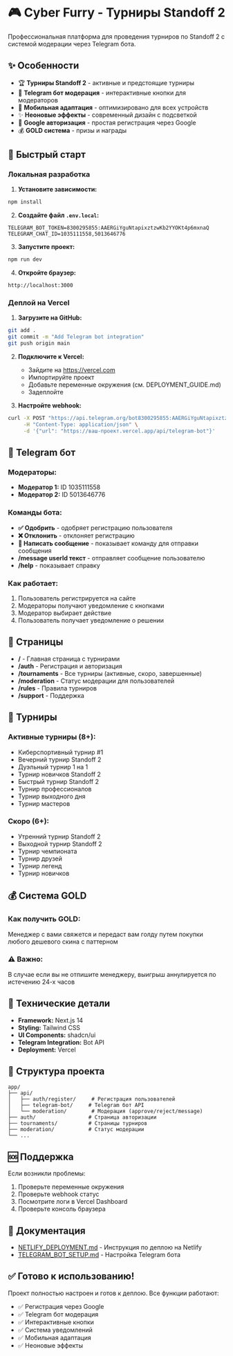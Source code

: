 # 🎮 Cyber Furry - Турниры Standoff 2

Профессиональная платформа для проведения турниров по Standoff 2 с системой модерации через Telegram бота.

## ✨ Особенности

- 🏆 **Турниры Standoff 2** - активные и предстоящие турниры
- 🤖 **Telegram бот модерация** - интерактивные кнопки для модераторов
- 📱 **Мобильная адаптация** - оптимизировано для всех устройств
- ✨ **Неоновые эффекты** - современный дизайн с подсветкой
- 🔐 **Google авторизация** - простая регистрация через Google
- 💰 **GOLD система** - призы и награды

## 🚀 Быстрый старт

### Локальная разработка

1. **Установите зависимости:**
```bash
npm install
```

2. **Создайте файл `.env.local`:**
```env
TELEGRAM_BOT_TOKEN=8300295855:AAERGiYguNtapixztzwKb2YYOKt4p6mxnaQ
TELEGRAM_CHAT_ID=1035111558,5013646776
```

3. **Запустите проект:**
```bash
npm run dev
```

4. **Откройте браузер:**
```
http://localhost:3000
```

### Деплой на Vercel

1. **Загрузите на GitHub:**
```bash
git add .
git commit -m "Add Telegram bot integration"
git push origin main
```

2. **Подключите к Vercel:**
   - Зайдите на https://vercel.com
   - Импортируйте проект
   - Добавьте переменные окружения (см. DEPLOYMENT_GUIDE.md)
   - Задеплойте

3. **Настройте webhook:**
```bash
curl -X POST "https://api.telegram.org/bot8300295855:AAERGiYguNtapixztzwKb2YYOKt4p6mxnaQ/setWebhook" \
     -H "Content-Type: application/json" \
     -d '{"url": "https://ваш-проект.vercel.app/api/telegram-bot"}'
```

## 🤖 Telegram бот

### Модераторы:
- **Модератор 1:** ID 1035111558
- **Модератор 2:** ID 5013646776

### Команды бота:
- **✅ Одобрить** - одобряет регистрацию пользователя
- **❌ Отклонить** - отклоняет регистрацию
- **💬 Написать сообщение** - показывает команду для отправки сообщения
- **/message userId текст** - отправляет сообщение пользователю
- **/help** - показывает справку

### Как работает:
1. Пользователь регистрируется на сайте
2. Модераторы получают уведомление с кнопками
3. Модератор выбирает действие
4. Пользователь получает уведомление о решении

## 📱 Страницы

- **/** - Главная страница с турнирами
- **/auth** - Регистрация и авторизация
- **/tournaments** - Все турниры (активные, скоро, завершенные)
- **/moderation** - Статус модерации для пользователей
- **/rules** - Правила турниров
- **/support** - Поддержка

## 🎯 Турниры

### Активные турниры (8+):
- Киберспортивный турнир #1
- Вечерний турнир Standoff 2
- Дуэльный турнир 1 на 1
- Турнир новичков Standoff 2
- Быстрый турнир Standoff 2
- Турнир профессионалов
- Турнир выходного дня
- Турнир мастеров

### Скоро (6+):
- Утренний турнир Standoff 2
- Выходной турнир Standoff 2
- Турнир чемпионата
- Турнир друзей
- Турнир легенд
- Турнир новичков

## 💰 Система GOLD

### Как получить GOLD:
Менеджер с вами свяжется и передаст вам голду путем покупки любого дешевого скина с паттерном

### ⚠️ Важно:
В случае если вы не отпишите менеджеру, выигрыш аннулируется по истечению 24-х часов

## 🔧 Технические детали

- **Framework:** Next.js 14
- **Styling:** Tailwind CSS
- **UI Components:** shadcn/ui
- **Telegram Integration:** Bot API
- **Deployment:** Vercel

## 📁 Структура проекта

```
app/
├── api/
│   ├── auth/register/     # Регистрация пользователей
│   ├── telegram-bot/     # Telegram бот API
│   └── moderation/        # Модерация (approve/reject/message)
├── auth/                 # Страница авторизации
├── tournaments/          # Страницы турниров
├── moderation/           # Статус модерации
└── ...
```

## 🆘 Поддержка

Если возникли проблемы:
1. Проверьте переменные окружения
2. Проверьте webhook статус
3. Посмотрите логи в Vercel Dashboard
4. Проверьте консоль браузера

## 📄 Документация

- [NETLIFY_DEPLOYMENT.md](./NETLIFY_DEPLOYMENT.md) - Инструкция по деплою на Netlify
- [TELEGRAM_BOT_SETUP.md](./TELEGRAM_BOT_SETUP.md) - Настройка Telegram бота

## ✅ Готово к использованию!

Проект полностью настроен и готов к деплою. Все функции работают:
- ✅ Регистрация через Google
- ✅ Telegram бот модерация
- ✅ Интерактивные кнопки
- ✅ Система уведомлений
- ✅ Мобильная адаптация
- ✅ Неоновые эффекты
